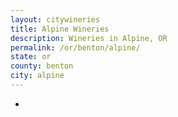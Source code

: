 ```yaml
---
layout: citywineries
title: Alpine Wineries
description: Wineries in Alpine, OR
permalink: /or/benton/alpine/
state: or
county: benton
city: alpine
---
```

-
